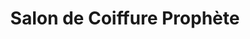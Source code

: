 ---
title: "Salon de Coiffure Prophète"
url: /kinshasa/salon-de-coiffure-prophete/
shop: Kosmetik
---
